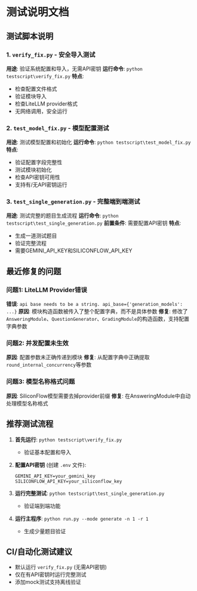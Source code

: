 # 测试说明文档

## 测试脚本说明

### 1. `verify_fix.py` - 安全导入测试
**用途**: 验证系统配置和导入，无需API密钥
**运行命令**: `python testscript\verify_fix.py`
**特点**: 
- 检查配置文件格式
- 验证模块导入
- 检查LiteLLM provider格式
- 无网络调用，安全运行

### 2. `test_model_fix.py` - 模型配置测试
**用途**: 测试模型配置和初始化
**运行命令**: `python testscript\test_model_fix.py`
**特点**:
- 验证配置字段完整性
- 测试模块初始化
- 检查API密钥可用性
- 支持有/无API密钥运行

### 3. `test_single_generation.py` - 完整端到端测试
**用途**: 测试完整的题目生成流程
**运行命令**: `python testscript\test_single_generation.py`
**前置条件**: 需要配置API密钥
**特点**:
- 生成一道测试题目
- 验证完整流程
- 需要GEMINI_API_KEY和SILICONFLOW_API_KEY

## 最近修复的问题

### 问题1: LiteLLM Provider错误
**错误**: `api base needs to be a string. api_base={'generation_models': ...}`
**原因**: 模块构造函数被传入了整个配置字典，而不是具体参数
**修复**: 修改了`AnsweringModule`、`QuestionGenerator`、`GradingModule`的构造函数，支持配置字典参数

### 问题2: 并发配置未生效
**原因**: 配置参数未正确传递到模块
**修复**: 从配置字典中正确提取`round_internal_concurrency`等参数

### 问题3: 模型名称格式问题
**原因**: SiliconFlow模型需要去掉provider前缀
**修复**: 在AnsweringModule中自动处理模型名称格式

## 推荐测试流程

1. **首先运行**: `python testscript\verify_fix.py`
   - 验证基本配置和导入

2. **配置API密钥** (创建 `.env` 文件):
   ```
   GEMINI_API_KEY=your_gemini_key
   SILICONFLOW_API_KEY=your_siliconflow_key
   ```

3. **运行完整测试**: `python testscript\test_single_generation.py`
   - 验证端到端功能

4. **运行主程序**: `python run.py --mode generate -n 1 -r 1`
   - 生成少量题目验证

## CI/自动化测试建议

- 默认运行 `verify_fix.py` (无需API密钥)
- 仅在有API密钥时运行完整测试
- 添加mock测试支持离线验证